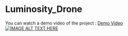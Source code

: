 # Luminosity_Drone

You can watch a demo video of the project :  [Demo Video](https://www.youtube.com/watch?v=UrQSYy8vAos&ab_channel=TopTenAvenue)
[![IMAGE ALT TEXT HERE](https://img.youtube.com/vi/UrQSYy8vAos/0.jpg)](https://www.youtube.com/watch?v=UrQSYy8vAos)
